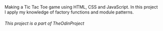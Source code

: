 Making a Tic Tac Toe game using HTML, CSS and JavaScript. In this project I apply my knowledge of factory functions
and module patterns.

###### This project is a part of TheOdinProject